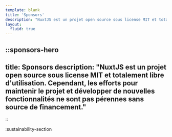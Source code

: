 ```yaml
---
template: blank
title: 'Sponsors'
description: "NuxtJS est un projet open source sous license MIT et totalement libre d'utilisation."
layout:
  fluid: true
---
```


::sponsors-hero
---
title: Sponsors
description: "NuxtJS est un projet open source sous license MIT et totalement libre d'utilisation. Cependant, les efforts pour maintenir le projet et développer de nouvelles fonctionnalités ne sont pas pérennes sans source de financement."
---
::

:sustainability-section
